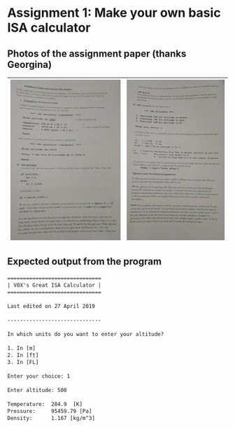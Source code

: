 # Assignment 1: Make your own basic ISA calculator

## Photos of the assignment paper (thanks Georgina)

| ![Page 1](https://github.com/V0XNIHILI/AE1205-Python/blob/master/assignments/1/photos/assignment-1-1.jpeg) | ![Page 2](https://github.com/V0XNIHILI/AE1205-Python/blob/master/assignments/1/photos/assignment-1-2.jpeg) |
|----:|------:|

## Expected output from the program

```
==============================
| V0X's Great ISA Calculator |
==============================

Last edited on 27 April 2019

------------------------------

In which units do you want to enter your altitude?

1. In [m]
2. In [ft]
3. In [FL]

Enter your choice: 1

Enter altitude: 500

Temperature:  284.9  [K]
Pressure:     95459.79 [Pa]
Density:      1.167 [kg/m^3]
```